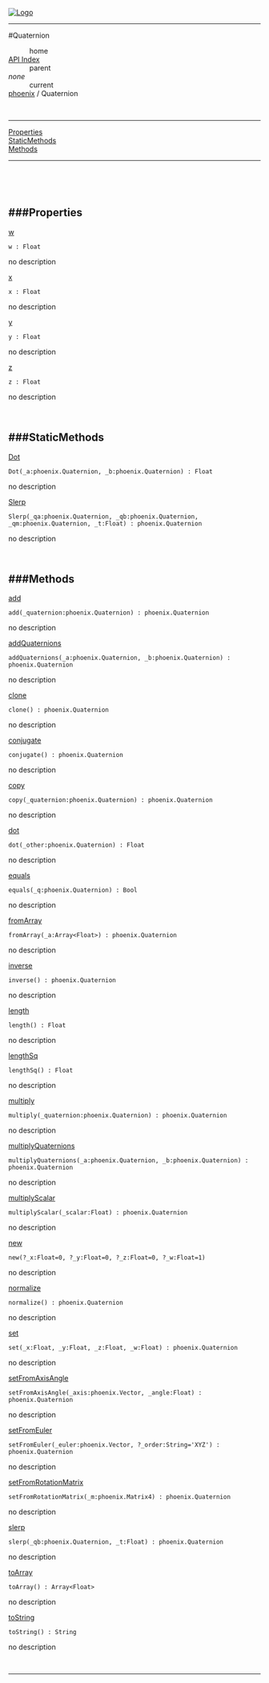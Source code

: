
[![Logo](../../images/logo.png)](../../index.html)

---

#Quaternion


&emsp;&emsp;&emsp;home   
[API Index](../../api/index.html#phoenix)   
&emsp;&emsp;&emsp;parent    
_none_   
&emsp;&emsp;&emsp;current    
[phoenix](./) / Quaternion

<br/>

---


[Properties](#Properties)   
[StaticMethods](#StaticMethods)   
[Methods](#Methods)   


---

&nbsp;   

&nbsp;   

<a class="lift" name="Properties" ></a>
###Properties   
---
<a class="lift" name="w" href="#w">w</a>



`w : Float`

<span class="small_desc_flat"> no description </span>   

<a class="lift" name="x" href="#x">x</a>



`x : Float`

<span class="small_desc_flat"> no description </span>   

<a class="lift" name="y" href="#y">y</a>



`y : Float`

<span class="small_desc_flat"> no description </span>   

<a class="lift" name="z" href="#z">z</a>



`z : Float`

<span class="small_desc_flat"> no description </span>   

&nbsp;   

<a class="lift" name="StaticMethods" ></a>
###StaticMethods   
---
<a class="lift" name="Dot" href="#Dot">Dot</a>



`Dot(_a:phoenix.Quaternion, _b:phoenix.Quaternion) : Float`

<span class="small_desc_flat"> no description </span>   

<a class="lift" name="Slerp" href="#Slerp">Slerp</a>



`Slerp(_qa:phoenix.Quaternion, _qb:phoenix.Quaternion, _qm:phoenix.Quaternion, _t:Float) : phoenix.Quaternion`

<span class="small_desc_flat"> no description </span>   

&nbsp;   

<a class="lift" name="Methods" ></a>
###Methods   
---
<a class="lift" name="add" href="#add">add</a>



`add(_quaternion:phoenix.Quaternion) : phoenix.Quaternion`

<span class="small_desc_flat"> no description </span>   

<a class="lift" name="addQuaternions" href="#addQuaternions">addQuaternions</a>



`addQuaternions(_a:phoenix.Quaternion, _b:phoenix.Quaternion) : phoenix.Quaternion`

<span class="small_desc_flat"> no description </span>   

<a class="lift" name="clone" href="#clone">clone</a>



`clone() : phoenix.Quaternion`

<span class="small_desc_flat"> no description </span>   

<a class="lift" name="conjugate" href="#conjugate">conjugate</a>



`conjugate() : phoenix.Quaternion`

<span class="small_desc_flat"> no description </span>   

<a class="lift" name="copy" href="#copy">copy</a>



`copy(_quaternion:phoenix.Quaternion) : phoenix.Quaternion`

<span class="small_desc_flat"> no description </span>   

<a class="lift" name="dot" href="#dot">dot</a>



`dot(_other:phoenix.Quaternion) : Float`

<span class="small_desc_flat"> no description </span>   

<a class="lift" name="equals" href="#equals">equals</a>



`equals(_q:phoenix.Quaternion) : Bool`

<span class="small_desc_flat"> no description </span>   

<a class="lift" name="fromArray" href="#fromArray">fromArray</a>



`fromArray(_a:Array<Float>) : phoenix.Quaternion`

<span class="small_desc_flat"> no description </span>   

<a class="lift" name="inverse" href="#inverse">inverse</a>



`inverse() : phoenix.Quaternion`

<span class="small_desc_flat"> no description </span>   

<a class="lift" name="length" href="#length">length</a>



`length() : Float`

<span class="small_desc_flat"> no description </span>   

<a class="lift" name="lengthSq" href="#lengthSq">lengthSq</a>



`lengthSq() : Float`

<span class="small_desc_flat"> no description </span>   

<a class="lift" name="multiply" href="#multiply">multiply</a>



`multiply(_quaternion:phoenix.Quaternion) : phoenix.Quaternion`

<span class="small_desc_flat"> no description </span>   

<a class="lift" name="multiplyQuaternions" href="#multiplyQuaternions">multiplyQuaternions</a>



`multiplyQuaternions(_a:phoenix.Quaternion, _b:phoenix.Quaternion) : phoenix.Quaternion`

<span class="small_desc_flat"> no description </span>   

<a class="lift" name="multiplyScalar" href="#multiplyScalar">multiplyScalar</a>



`multiplyScalar(_scalar:Float) : phoenix.Quaternion`

<span class="small_desc_flat"> no description </span>   

<a class="lift" name="new" href="#new">new</a>



`new(?_x:Float=0, ?_y:Float=0, ?_z:Float=0, ?_w:Float=1) `

<span class="small_desc_flat"> no description </span>   

<a class="lift" name="normalize" href="#normalize">normalize</a>



`normalize() : phoenix.Quaternion`

<span class="small_desc_flat"> no description </span>   

<a class="lift" name="set" href="#set">set</a>



`set(_x:Float, _y:Float, _z:Float, _w:Float) : phoenix.Quaternion`

<span class="small_desc_flat"> no description </span>   

<a class="lift" name="setFromAxisAngle" href="#setFromAxisAngle">setFromAxisAngle</a>



`setFromAxisAngle(_axis:phoenix.Vector, _angle:Float) : phoenix.Quaternion`

<span class="small_desc_flat"> no description </span>   

<a class="lift" name="setFromEuler" href="#setFromEuler">setFromEuler</a>



`setFromEuler(_euler:phoenix.Vector, ?_order:String='XYZ') : phoenix.Quaternion`

<span class="small_desc_flat"> no description </span>   

<a class="lift" name="setFromRotationMatrix" href="#setFromRotationMatrix">setFromRotationMatrix</a>



`setFromRotationMatrix(_m:phoenix.Matrix4) : phoenix.Quaternion`

<span class="small_desc_flat"> no description </span>   

<a class="lift" name="slerp" href="#slerp">slerp</a>



`slerp(_qb:phoenix.Quaternion, _t:Float) : phoenix.Quaternion`

<span class="small_desc_flat"> no description </span>   

<a class="lift" name="toArray" href="#toArray">toArray</a>



`toArray() : Array<Float>`

<span class="small_desc_flat"> no description </span>   

<a class="lift" name="toString" href="#toString">toString</a>



`toString() : String`

<span class="small_desc_flat"> no description </span>   



&nbsp;
&nbsp;
&nbsp;

---  


&nbsp;   
&nbsp;   